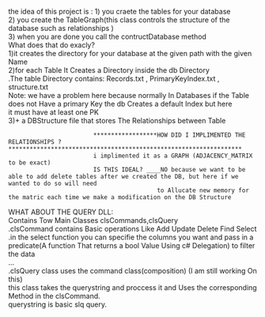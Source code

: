 the idea of this project is :
               1) you craete the tables for your database   
               2) you create the TableGraph(this class controls the structure of the database such as relationships )   
               3) when you are done you call the contructDatabase method  
                           What does that do exacly?  
                           1)it creates the directory for your database at the given path with the given Name  
                           2)for each Table It Creates a Directory inside the db Directory  
                                       .The table Directory contains: Records.txt , PrimaryKeyIndex.txt , structure.txt  
                                       Note: we have a problem here because normally In Databases if the Table does not Have a primary Key the db Creates a default Index but here  
                                       it must have at least one PK  
                           3)+ a DBStructure file that stores The Relationships between Table  

                            ******************HOW DID I IMPLIMENTED THE RELATIONSHIPS ?******************************************************************
                            i implimented it as a GRAPH (ADJACENCY_MATRIX to be exact)
                            IS THIS IDEAL? ____NO because we want to be able to add delete tables after we created the DB, but here if we wanted to do so will need 
                                              to Allucate new memory for the matric each time we make a modification on the DB Structure

WHAT ABOUT THE QUERY DLL:  
            Contains Tow Main Classes clsCommands,clsQuery  
                    .clsCommand contains Basic operations Like Add Update Delete Find Select  
                        .in the select function you can specifie the columns you want and pass in a predicate(A function That returns a bool Value Using c# Delegation) to filter the data  
                        ...  
                    .clsQuery class uses the command class(composition) (I am still working On this)  
                            this class takes the querystring and proccess it and Uses the corresponding Method in the clsCommand.  
                            querystring is basic slq query.  

                            
